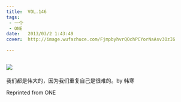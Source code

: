 ```yaml
---
title:	VOL.146
tags:
 - 一个
 - ONE
date:	2013/03/2 1:43:49
cover:	http://image.wufazhuce.com/FjmpbyhvrQOchPCYorNaAsv3OzI6

---
```

![](http://image.wufazhuce.com/FjmpbyhvrQOchPCYorNaAsv3OzI6)
---

我们都是伟大的，因为我们重复自己是很难的。by 韩寒
 
Reprinted from ONE
